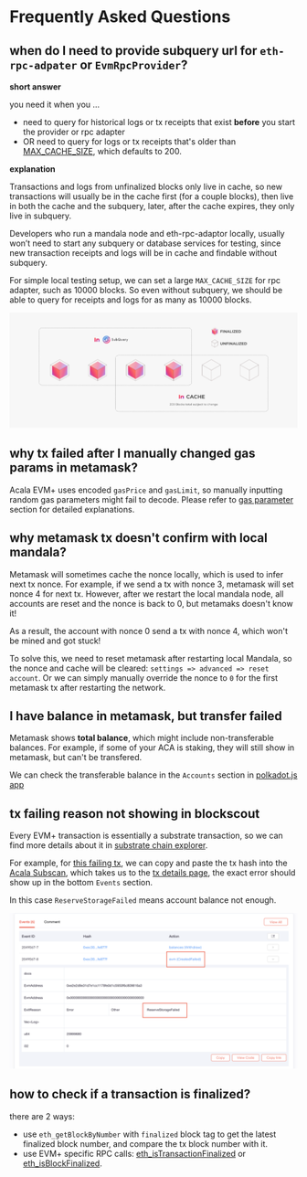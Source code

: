# Frequently Asked Questions

## when do I need to provide subquery url for `eth-rpc-adpater` or `EvmRpcProvider`?
**short answer**

you need it when you ...
- need to query for historical logs or tx receipts that exist **before** you start the provider or rpc adapter
- OR need to query for logs or tx receipts that's older than [MAX_CACHE_SIZE](../tooling/rpc-adapter/running-the-rpc-adapter.md#list-of-options), which defaults to 200.

**explanation**

Transactions and logs from unfinalized blocks only live in cache, so new transactions will usually be in the cache first (for a couple blocks), then live in both the cache and the subquery, later, after the cache expires, they only live in subquery.

Developers who run a mandala node and eth-rpc-adaptor locally, usually won’t need to start any subquery or database services for testing, since new transaction receipts and logs will be in cache and findable without subquery.

For simple local testing setup, we can set a large `MAX_CACHE_SIZE` for rpc adapter, such as 10000 blocks. So even without subquery, we should be able to query for receipts and logs for as many as 10000 blocks.

![Cache vs. SubQuery representation](../.gitbook/assets/wiki.png)

## why tx failed after I manually changed gas params in metamask?
Acala EVM+ uses encoded `gasPrice` and `gasLimit`, so manually inputting random gas parameters might fail to decode. Please refer to [gas parameter](../network/gas-parameters.md) section for detailed explanations.

## why metamask tx doesn't confirm with local mandala?
Metamask will sometimes cache the nonce locally, which is used to infer next tx nonce. For example, if we send a tx with nonce 3, metamask will set nonce 4 for next tx. However, after we restart the local mandala node, all accounts are reset and the nonce is back to 0, but metamaks doesn't know it! 

As a result, the account with nonce 0 send a tx with nonce 4, which won't be mined and got stuck!

To solve this, we need to reset metamask after restarting local Mandala, so the nonce and cache will be cleared: `settings => advanced => reset account`. Or we can simply manually override the nonce to `0` for the first metamask tx after restarting the network.

## I have balance in metamask, but transfer failed
Metamask shows **total balance**, which might include non-transferable balances. For example, if some of your ACA is staking, they will still show in metamask, but can't be transfered.

We can check the transferable balance in the `Accounts` section in [polkadot.js app](../tooling/chain-explorer.md#polkadotjs-app)

## tx failing reason not showing in blockscout
Every EVM+ transaction is essentially a substrate transaction, so we can find more details about it in [substrate chain explorer](../tooling/chain-explorer.md#substrate-chain-explorer).

For example, for [this failing tx](https://blockscout.acala.network/tx/0xec304c62a61c56680522c09a80c7280fe4d985038203df70435cc925a7fe877f/internal-transactions), we can copy and paste the tx hash into the [Acala Subscan](https://acala.subscan.io/), which takes us to the [tx details page](https://acala.subscan.io/extrinsic/0xec304c62a61c56680522c09a80c7280fe4d985038203df70435cc925a7fe877f), the exact error should show up in the bottom `Events` section.

In this case `ReserveStorageFailed` means account balance not enough.

![tx failed reason](../.gitbook/assets/subscan.png)

## how to check if a transaction is finalized?
there are 2 ways:
- use `eth_getBlockByNumber` with `finalized` block tag to get the latest finalized block number, and compare the tx block number with it.
- use EVM+ specific RPC calls: [eth_isTransactionFinalized](../tooling/rpc-adapter/rpc-calls.md#custom-rpcs) or [eth_isBlockFinalized](../tooling/rpc-adapter/rpc-calls.md#custom-rpcs).

